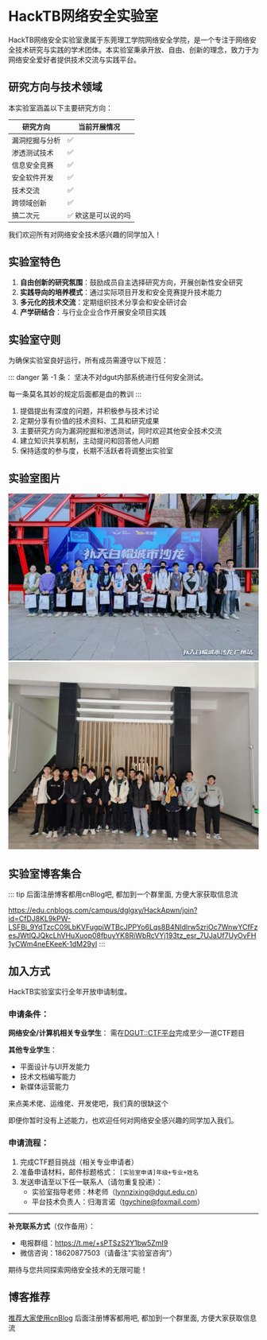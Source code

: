# HackTB网络安全实验室

HackTB网络安全实验室隶属于东莞理工学院网络安全学院，是一个专注于网络安全技术研究与实践的学术团体。本实验室秉承开放、自由、创新的理念，致力于为网络安全爱好者提供技术交流与实践平台。

## 研究方向与技术领域

本实验室涵盖以下主要研究方向：

| 研究方向       | 当前开展情况       |
| -------------- | ------------------ |
| 漏洞挖掘与分析 | ✅                  |
| 渗透测试技术   | ✅                  |
| 信息安全竞赛   | ✅                  |
| 安全软件开发   | ✅                  |
| 技术交流       | ✅                  |
| 跨领域创新     | ✅                  |
| 搞二次元       | ✅ 欸这是可以说的吗 |

我们欢迎所有对网络安全技术感兴趣的同学加入！

## 实验室特色

1. **自由创新的研究氛围**：鼓励成员自主选择研究方向，开展创新性安全研究
2. **实践导向的培养模式**：通过实际项目开发和安全竞赛提升技术能力
3. **多元化的技术交流**：定期组织技术分享会和安全研讨会
4. **产学研结合**：与行业企业合作开展安全项目实践

## 实验室守则

为确保实验室良好运行，所有成员需遵守以下规范：

::: danger
第 -1 条：
坚决不对dgut内部系统进行任何安全测试。

每一条莫名其妙的规定后面都是血的教训
:::

1. 提倡提出有深度的问题，并积极参与技术讨论
2. 定期分享有价值的技术资料、工具和研究成果
3. 主要研究方向为漏洞挖掘和渗透测试，同时欢迎其他安全技术交流
4. 建立知识共享机制，主动提问和回答他人问题
5. 保持适度的参与度，长期不活跃者将调整出实验室

## 实验室图片

![合照](guide/657c601e23a777177cccb7c7606d2f37.jpg)
![合照](guide/73ce7d5653b536371c5abfff7e7b4faa.jpg)

## 实验室博客集合
::: tip
后面注册博客都用cnBlog吧, 都加到一个群里面, 方便大家获取信息流

https://edu.cnblogs.com/campus/dglgxy/HackApwn/join?id=CfDJ8KL9kPW-LSFBi_9YdTzcC09LbKVFugpiWTBcJPPYo6Lqs8B4NIdlrw5zriOc7WnwYCfFzesJWtlQJQkcLhVHuXuop08fbuyYK8RiWbRcVYj193tz_esr_7UJaUf7UyOvFH1yCWm4neEKeeK-1dM29yI
:::


## 加入方式

HackTB实验室实行全年开放申请制度。

### 申请条件：

**网络安全/计算机相关专业学生**：
需在[DGUT::CTF平台](https://www.hacktb.com:6001)完成至少一道CTF题目

**其他专业学生**：
- 平面设计与UI开发能力
- 技术文档编写能力
- 新媒体运营能力

来点美术佬、运维佬、开发佬吧，我们真的很缺这个


即便你暂时没有上述能力，也欢迎任何对网络安全感兴趣的同学加入我们。

### 申请流程：

1. 完成CTF题目挑战（相关专业申请者）
2. 准备申请材料，邮件标题格式：
   `[实验室申请]年级+专业+姓名`
3. 发送申请至以下任一联系人（请勿重复投递）：
   - 实验室指导老师：林老师（lynnzixing@dgut.edu.cn）
   - 平台技术负责人：归海言诺（tgychine@foxmail.com）
---

**补充联系方式**（仅作备用）：
- 电报群组：https://t.me/+sPTSzS2Y1bw5ZmI9
- 微信咨询：18620877503（请备注"实验室咨询"）

期待与您共同探索网络安全技术的无限可能！

## 博客推荐
[推荐大家使用cnBlog](https://edu.cnblogs.com/campus/dglgxy/HackApwn/join?id=CfDJ8KL9kPW-LSFBi_9YdTzcC09LbKVFugpiWTBcJPPYo6Lqs8B4NIdlrw5zriOc7WnwYCfFzesJWtlQJQkcLhVHuXuop08fbuyYK8RiWbRcVYj193tz_esr_7UJaUf7UyOvFH1yCWm4neEKeeK-1dM29yI)
后面注册博客都用吧, 都加到一个群里面, 方便大家获取信息流